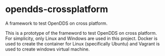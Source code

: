 opendds-crossplatform
=====================

A framework to test OpenDDS on cross platform.  

This is a prototype of the frameword to test OpenDDS on cross platform. For simplicity, only Linux and Windows are used in this project. Docker is used to create the container for Linux (specifically Ubuntu) and Vagrant is used to create windows virtual machine. 

